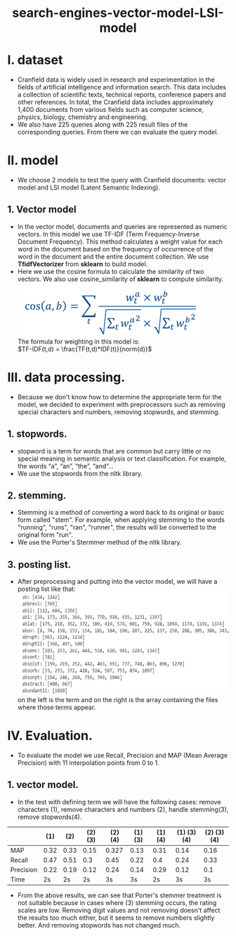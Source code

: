 <h1 align="center">search-engines-vector-model-LSI-model</h1>

# I. dataset
* Cranfield data is widely used in research and experimentation in the fields of artificial intelligence and information search. This data includes a collection of scientific texts, technical reports, conference papers and other references. In total, the Cranfield data includes approximately 1,400 documents from various fields such as computer science, physics, biology, chemistry and engineering.  
* We also have 225 queries along with 225 result files of the corresponding queries. From there we can evaluate the query model.  

# II. model
* We choose 2 models to test the query with Cranfield documents: vector model and LSI model (Latent Semantic Indexing).  
  
## 1. Vector model
* In the vector model, documents and queries are represented as numeric vectors. In this model we use TF-IDF (Term Frequency-Inverse Document Frequency). This method calculates a weight value for each word in the document based on the frequency of occurrence of the word in the document and the entire document collection. We use **TfidfVectorizer** from **sklearn** to build model.   
* Here we use the cosine formula to calculate the similarity of two vectors. We also use cosine_similarity of **sklearn** to compute similarity.  
![cosine](/image/cosine.png)  
The formula for weighting in this model is:  
$TF-IDF(t,d) = \frac{TF(t,d)*IDF(t)}{norm(d)}$

# III. data processing.
* Because we don't know how to determine the appropriate term for the model, we decided to experiment with preprocessors such as removing special characters and numbers, removing stopwords, and stemming.
## 1. stopwords.
* stopword is a term for words that are common but carry little or no special meaning in semantic analysis or text classification. For example, the words “a”, “an”, “the”, “and”…  
* We use the stopwords from the nltk library.
## 2. stemming.
* Stemming is a method of converting a word back to its original or basic form called "stem". For example, when applying stemming to the words "running", "runs", "ran", "runner", the results will be converted to the original form "run".
* We use the Porter's Stermmer method of the nltk library.
## 3. posting list.
* After preprocessing and putting into the vector model, we will have a posting list like that:  
  ![posting list](/image/posting.png)  
on the left is the term and on the right is the array containing the files where those terms appear.

# IV. Evaluation.
* To evaluate the model we use Recall, Precision and MAP (Mean Average Precision) with 11 interpolation points from 0 to 1.  
## 1. vector model.
* In the test with defining term we will have the following cases: remove characters (1), remove characters and numbers (2), handle stemming(3), remove stopwords(4).

|  | (1) | (2) | (2) (3) | (2) (4) | (1) (3) | (1) (4) | (1) (3) (4) | (2) (3) (4) |
|-------|-------|-------|-------|-------|-------|-------|-------|-------|
| MAP | 0.32 | 0.33 | 0.15 | 0.327 | 0.13 | 0.31 | 0.14 | 0.16 |
| Recall | 0.47 | 0.51 | 0.3 | 0.45 | 0.22 | 0.4 | 0.24 | 0.33 |
| Precision | 0.22 | 0.19 | 0.12 | 0.24 | 0.14 | 0.29 | 0.12 | 0.1 |
| Time | 2s | 2s | 2s | 3s | 3s | 2s | 3s | 3s |
  
* From the above results, we can see that Porter's stemmer treatment is not suitable because in cases where (3) stemming occurs, the rating scales are low. Removing digit values and not removing doesn't affect the results too much either, but it seems to remove numbers slightly better. And removing stopwords has not changed much.
